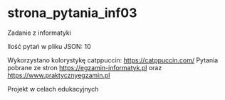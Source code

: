 # strona_pytania_inf03
Zadanie z informatyki

Ilość pytań w pliku JSON: 10

Wykorzystano kolorystykę catppuccin: https://catppuccin.com/
Pytania pobrane ze stron https://egzamin-informatyk.pl oraz https://www.praktycznyegzamin.pl

Projekt w celach edukacyjnych
